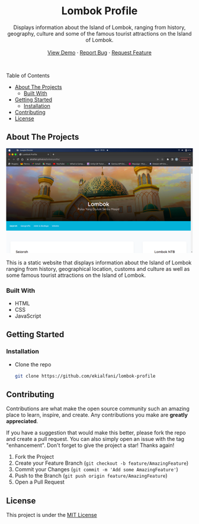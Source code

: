 <h1 align="center">Lombok Profile</h1>
<p align="center">
    Displays information about the Island of Lombok, ranging from history, geography, culture and some of the famous tourist attractions on the Island of Lombok.
    <br>
    <br>
    <a href="https://ekialfani.github.io/lombok-profile/">View Demo</a>
    ·
    <a href="https://github.com/ekialfani/lombok-profile/issues">Report Bug</a>
    ·
    <a href="https://github.com/ekialfani/lombok-profile/issues">Request Feature</a>
</p>
<br>

Table of Contents
- [About The Projects](#about-the-projects)
  - [Built With](#built-with)
- [Getting Started](#getting-started)
  - [Installation](#installation)
- [Contributing](#contributing)
- [License](#license)


## About The Projects
![lombok-profile screenshoot](assets/image/screenshoot.png)

This is a static website that displays information about the Island of Lombok ranging from history, geographical location, customs and culture as well as some famous tourist attractions on the Island of Lombok.

### Built With
* HTML
* CSS
* JavaScript

## Getting Started
### Installation
* Clone the repo
  ```sh
  git clone https://github.com/ekialfani/lombok-profile
  ```

## Contributing
Contributions are what make the open source community such an amazing place to learn, inspire, and create. Any contributions you make are **greatly appreciated**.

If you have a suggestion that would make this better, please fork the repo and create a pull request. You can also simply open an issue with the tag "enhancement". Don't forget to give the project a star! Thanks again!

1. Fork the Project
2. Create your Feature Branch (`git checkout -b feature/AmazingFeature`)
3. Commit your Changes (`git commit -m 'Add some AmazingFeature'`)
4. Push to the Branch (`git push origin feature/AmazingFeature`)
5. Open a Pull Request

## License
This project is under the [MIT License](https://github.com/ekialfani/lombok-profile/blob/main/LICENSE)